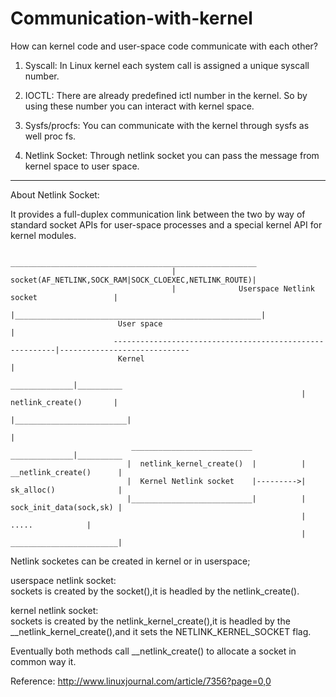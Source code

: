 # Communication-with-kernel
How can kernel code and user-space code communicate with each other?

1. Syscall: In Linux kernel each system call is assigned a unique syscall number. 

2. IOCTL: There are already predefined ictl number in the kernel. So by using these number you can interact with kernel space. 

3. Sysfs/procfs: You can communicate with the kernel through sysfs as well proc fs. 

4. Netlink Socket: Through netlink socket you can pass the message from kernel space to user space.

------------------------------------------------------------------------------------------------------------------------------------------
About Netlink Socket:

It provides a full-duplex communication link between the two by way of standard socket APIs for user-space processes and a special kernel API for kernel modules. 

                                         _______________________________________________________
                                        | socket(AF_NETLINK,SOCK_RAM|SOCK_CLOEXEC,NETLINK_ROUTE)|
                                        |              Userspace Netlink socket                 |
                                        |_______________________________________________________|
                            User space                                              |    
                           ---------------------------------------------------------|-----------------------------
                            Kernel                                                  |    
                                                                      ______________|__________
                                                                     |  netlink_create()       |                
                                                                     |_________________________|
                                                                                    |
                               ___________________________            ______________|__________
                              |  netlink_kernel_create()  |          | __netlink_create()      |
                              |  Kernel Netlink socket    |--------->| sk_alloc()              |
                              |___________________________|          | sock_init_data(sock,sk) |
                                                                     |        .....            |
                                                                     | ________________________|
                                                                                      
Netlink socketes can be created in kernel or in userspace;


userspace netlink socket:                 
                         sockets is created by the socket(),it is headled by the netlink_create().
                          
kernel netlink socket:   
                      sockets is created by the netlink_kernel_create(),it is headled by the __netlink_kernel_create(),and it sets the NETLINK_KERNEL_SOCKET flag.
                         
Eventually both methods call __netlink_create() to allocate a socket in common way it.

Reference:
          http://www.linuxjournal.com/article/7356?page=0,0
            
